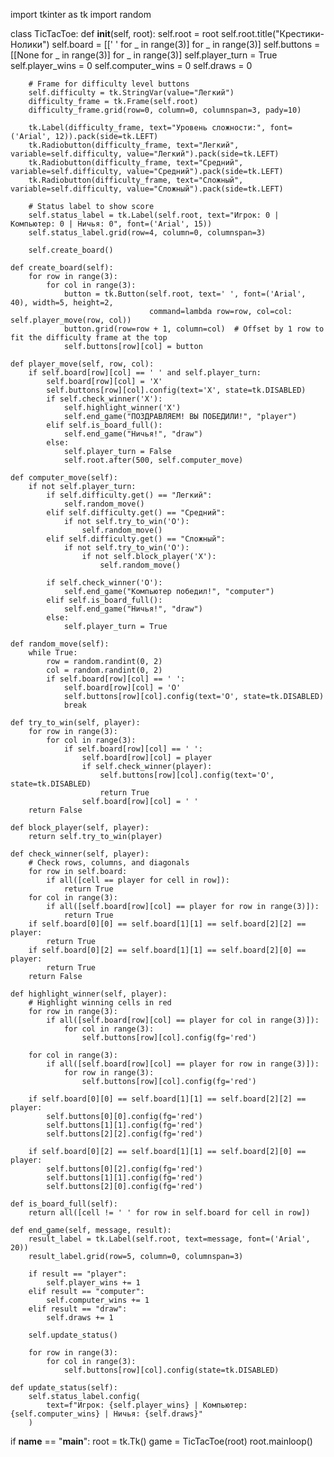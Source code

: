 import tkinter as tk
import random


class TicTacToe:
    def __init__(self, root):
        self.root = root
        self.root.title("Крестики-Нолики")
        self.board = [[' ' for _ in range(3)] for _ in range(3)]
        self.buttons = [[None for _ in range(3)] for _ in range(3)]
        self.player_turn = True
        self.player_wins = 0
        self.computer_wins = 0
        self.draws = 0

        # Frame for difficulty level buttons
        self.difficulty = tk.StringVar(value="Легкий")
        difficulty_frame = tk.Frame(self.root)
        difficulty_frame.grid(row=0, column=0, columnspan=3, pady=10)

        tk.Label(difficulty_frame, text="Уровень сложности:", font=('Arial', 12)).pack(side=tk.LEFT)
        tk.Radiobutton(difficulty_frame, text="Легкий", variable=self.difficulty, value="Легкий").pack(side=tk.LEFT)
        tk.Radiobutton(difficulty_frame, text="Средний", variable=self.difficulty, value="Средний").pack(side=tk.LEFT)
        tk.Radiobutton(difficulty_frame, text="Сложный", variable=self.difficulty, value="Сложный").pack(side=tk.LEFT)

        # Status label to show score
        self.status_label = tk.Label(self.root, text="Игрок: 0 | Компьютер: 0 | Ничья: 0", font=('Arial', 15))
        self.status_label.grid(row=4, column=0, columnspan=3)

        self.create_board()

    def create_board(self):
        for row in range(3):
            for col in range(3):
                button = tk.Button(self.root, text=' ', font=('Arial', 40), width=5, height=2,
                                   command=lambda row=row, col=col: self.player_move(row, col))
                button.grid(row=row + 1, column=col)  # Offset by 1 row to fit the difficulty frame at the top
                self.buttons[row][col] = button

    def player_move(self, row, col):
        if self.board[row][col] == ' ' and self.player_turn:
            self.board[row][col] = 'X'
            self.buttons[row][col].config(text='X', state=tk.DISABLED)
            if self.check_winner('X'):
                self.highlight_winner('X')
                self.end_game("ПОЗДРАВЛЯЕМ! ВЫ ПОБЕДИЛИ!", "player")
            elif self.is_board_full():
                self.end_game("Ничья!", "draw")
            else:
                self.player_turn = False
                self.root.after(500, self.computer_move)

    def computer_move(self):
        if not self.player_turn:
            if self.difficulty.get() == "Легкий":
                self.random_move()
            elif self.difficulty.get() == "Средний":
                if not self.try_to_win('O'):
                    self.random_move()
            elif self.difficulty.get() == "Сложный":
                if not self.try_to_win('O'):
                    if not self.block_player('X'):
                        self.random_move()

            if self.check_winner('O'):
                self.end_game("Компьютер победил!", "computer")
            elif self.is_board_full():
                self.end_game("Ничья!", "draw")
            else:
                self.player_turn = True

    def random_move(self):
        while True:
            row = random.randint(0, 2)
            col = random.randint(0, 2)
            if self.board[row][col] == ' ':
                self.board[row][col] = 'O'
                self.buttons[row][col].config(text='O', state=tk.DISABLED)
                break

    def try_to_win(self, player):
        for row in range(3):
            for col in range(3):
                if self.board[row][col] == ' ':
                    self.board[row][col] = player
                    if self.check_winner(player):
                        self.buttons[row][col].config(text='O', state=tk.DISABLED)
                        return True
                    self.board[row][col] = ' '
        return False

    def block_player(self, player):
        return self.try_to_win(player)

    def check_winner(self, player):
        # Check rows, columns, and diagonals
        for row in self.board:
            if all([cell == player for cell in row]):
                return True
        for col in range(3):
            if all([self.board[row][col] == player for row in range(3)]):
                return True
        if self.board[0][0] == self.board[1][1] == self.board[2][2] == player:
            return True
        if self.board[0][2] == self.board[1][1] == self.board[2][0] == player:
            return True
        return False

    def highlight_winner(self, player):
        # Highlight winning cells in red
        for row in range(3):
            if all([self.board[row][col] == player for col in range(3)]):
                for col in range(3):
                    self.buttons[row][col].config(fg='red')

        for col in range(3):
            if all([self.board[row][col] == player for row in range(3)]):
                for row in range(3):
                    self.buttons[row][col].config(fg='red')

        if self.board[0][0] == self.board[1][1] == self.board[2][2] == player:
            self.buttons[0][0].config(fg='red')
            self.buttons[1][1].config(fg='red')
            self.buttons[2][2].config(fg='red')

        if self.board[0][2] == self.board[1][1] == self.board[2][0] == player:
            self.buttons[0][2].config(fg='red')
            self.buttons[1][1].config(fg='red')
            self.buttons[2][0].config(fg='red')

    def is_board_full(self):
        return all([cell != ' ' for row in self.board for cell in row])

    def end_game(self, message, result):
        result_label = tk.Label(self.root, text=message, font=('Arial', 20))
        result_label.grid(row=5, column=0, columnspan=3)

        if result == "player":
            self.player_wins += 1
        elif result == "computer":
            self.computer_wins += 1
        elif result == "draw":
            self.draws += 1

        self.update_status()

        for row in range(3):
            for col in range(3):
                self.buttons[row][col].config(state=tk.DISABLED)

    def update_status(self):
        self.status_label.config(
            text=f"Игрок: {self.player_wins} | Компьютер: {self.computer_wins} | Ничья: {self.draws}"
        )


if __name__ == "__main__":
    root = tk.Tk()
    game = TicTacToe(root)
    root.mainloop()
